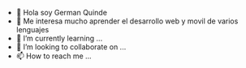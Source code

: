 - 👋 Hola soy German Quinde
- 👀 Me interesa mucho aprender el desarrollo web y movil de varios lenguajes
- 🌱 I’m currently learning ...
- 💞️ I’m looking to collaborate on ...
- 📫 How to reach me ...

<!---
german-quindep/german-quindep is a ✨ special ✨ repository because its `README.md` (this file) appears on your GitHub profile.
You can click the Preview link to take a look at your changes.
--->
